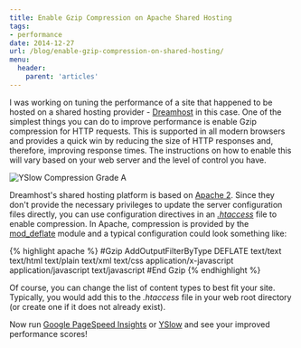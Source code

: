 ```yaml
---
title: Enable Gzip Compression on Apache Shared Hosting
tags:
- performance
date: 2014-12-27
url: /blog/enable-gzip-compression-on-shared-hosting/
menu:
  header:
    parent: 'articles'
---
```


I was working on tuning the performance of a site that happened to be hosted on a shared hosting provider - [Dreamhost](http://www.dreamhost.com/) in this case. One of the simplest things you can do to improve performance is enable Gzip compression for HTTP requests. This is supported in all modern browsers and provides a quick win by reducing the size of HTTP responses and, therefore, improving response times. The instructions on how to enable this will vary based on your web server and the level of control you have.

<img src="/public/images/yslow-compress-a.png" alt="YSlow Compression Grade A" style="border-radius: 0px;" />

Dreamhost's shared hosting platform is based on [Apache 2](http://httpd.apache.org/). Since they don't provide the necessary privileges to update the server configuration files directly, you can use configuration directives in an [*.htaccess*](http://httpd.apache.org/docs/2.2/howto/htaccess.html) file to enable compression. In Apache, compression is provided by the [mod_deflate](http://httpd.apache.org/docs/current/mod/mod_deflate.html) module and a typical configuration could look something like:

{% highlight apache %}
#Gzip
<ifmodule mod_deflate.c>
AddOutputFilterByType DEFLATE text/text text/html text/plain text/xml text/css application/x-javascript application/javascript text/javascript
</ifmodule>
#End Gzip
{% endhighlight %}

Of course, you can change the list of content types to best fit your site. Typically, you would add this to the *.htaccess* file in your web root directory (or create one if it does not already exist).

Now run [Google PageSpeed Insights](https://developers.google.com/speed/pagespeed/insights/) or [YSlow](http://yslow.org/) and see your improved performance scores!
